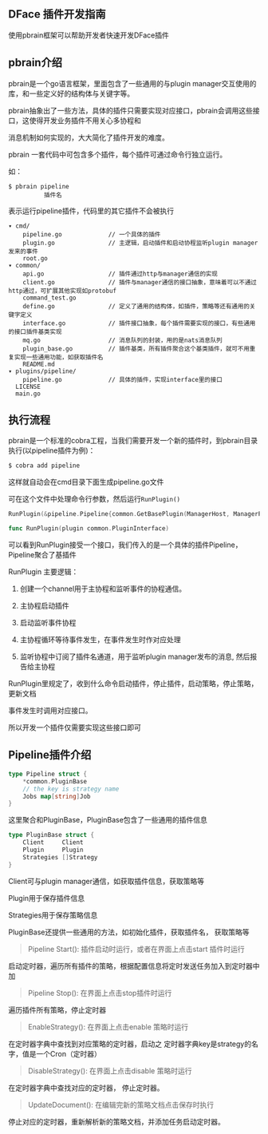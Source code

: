 ## DFace 插件开发指南
使用pbrain框架可以帮助开发者快速开发DFace插件

## pbrain介绍
pbrain是一个go语言框架，里面包含了一些通用的与plugin manager交互使用的库，和一些定义好的结构体与关键字等。

pbrain抽象出了一些方法，具体的插件只需要实现对应接口，pbrain会调用这些接口，这使得开发业务插件不用关心多协程和

消息机制如何实现的，大大简化了插件开发的难度。

pbrain 一套代码中可包含多个插件，每个插件可通过命令行独立运行。

如：
```
$ pbrain pipeline
          插件名
```
表示运行pipeline插件，代码里的其它插件不会被执行 


```
▾ cmd/
    pipeline.go             // 一个具体的插件
    plugin.go               // 主逻辑，启动插件和启动协程监听plugin manager发来的事件
    root.go
▾ common/
    api.go                  // 插件通过http与manager通信的实现
    client.go               // 插件与manager通信的接口抽象，意味着可以不通过http通过，可扩展其他实现如protobuf
    command_test.go
    define.go               // 定义了通用的结构体，如插件，策略等还有通用的关键字定义
    interface.go            // 插件接口抽象，每个插件需要实现的接口，有些通用的接口插件基类实现
    mq.go                   // 消息队列的封装，用的是nats消息队列
    plugin_base.go          // 插件基类，所有插件聚合这个基类插件，就可不用重复实现一些通用功能，如获取插件名
    README.md
▾ plugins/pipeline/
    pipeline.go             // 具体的插件，实现interface里的接口
  LICENSE
  main.go
```

## 执行流程
pbrain是一个标准的cobra工程，当我们需要开发一个新的插件时，到pbrain目录执行(以pipeline插件为例)：
```bash
$ cobra add pipeline
```
这样就自动会在cmd目录下面生成pipeline.go文件

可在这个文件中处理命令行参数，然后运行`RunPlugin()`

```go
RunPlugin(&pipeline.Pipeline{common.GetBasePlugin(ManagerHost, ManagerPort, pipeline.PLUGIN_NAME), nil})  
```
```go
func RunPlugin(plugin common.PluginInterface) 
```
可以看到RunPlugin接受一个接口，我们传入的是一个具体的插件Pipeline，Pipeline聚合了基插件

RunPlugin 主要逻辑：

1. 创建一个channel用于主协程和监听事件的协程通信。

2. 主协程启动插件

3. 启动监听事件协程

4. 主协程循环等待事件发生，在事件发生时作对应处理

5. 监听协程中订阅了插件名通道，用于监听plugin manager发布的消息, 然后报告给主协程


RunPlugin里规定了，收到什么命令启动插件，停止插件，启动策略，停止策略，更新文档

事件发生时调用对应接口。

所以开发一个插件仅需要实现这些接口即可

## Pipeline插件介绍
```go
type Pipeline struct {
    *common.PluginBase
    // the key is strategy name
    Jobs map[string]Job
}
```
这里聚合和PluginBase，PluginBase包含了一些通用的插件信息

```go
type PluginBase struct {
    Client     Client
    Plugin     Plugin
    Strategies []Strategy
}
```
Client可与plugin manager通信，如获取插件信息，获取策略等

Plugin用于保存插件信息

Strategies用于保存策略信息

PluginBase还提供一些通用的方法，如初始化插件，获取插件名， 获取策略等

> Pipeline Start(): 插件启动时运行，或者在界面上点击start 插件时运行

启动定时器，遍历所有插件的策略，根据配置信息将定时发送任务加入到定时器中加

> Pipeline Stop(): 在界面上点击stop插件时运行

遍历插件所有策略，停止定时器

> EnableStrategy(): 在界面上点击enable 策略时运行

在定时器字典中查找到对应策略的定时器，启动之  定时器字典key是strategy的名字，值是一个Cron（定时器）

> DisableStrategy(): 在界面上点击disable 策略时运行

在定时器字典中查找对应的定时器， 停止定时器。

> UpdateDocument(): 在编辑完新的策略文档点击保存时执行

停止对应的定时器，重新解析新的策略文档，并添加任务启动定时器。
